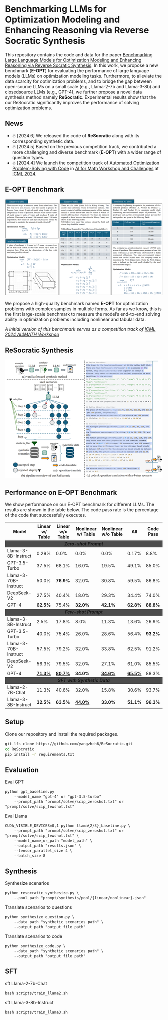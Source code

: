 # Benchmarking LLMs for Optimization Modeling and Enhancing Reasoning via Reverse Socratic Synthesis

This repository contains the code and data for the paper [Benchmarking Large Language Models for Optimization Modeling and Enhancing Reasoning via Reverse Socratic Synthesis](). In this work, we propose a new benchmark (**E-OPT**) for evaluating the performance of large language models (LLMs) on optimization modeling tasks. Furthermore, to alleviate the data scarcity for optimization problems, and to bridge the gap between open-source LLMs on a small scale (e.g., Llama-2-7b and Llama-3-8b) and closedsource LLMs (e.g., GPT-4), we further propose a novel data synthesis method namely **ReSocratic**. Experimental results show that the our ReSocratic significantly improves the performance of solving optimization problems.


## News
<!-- - 🔥 [2024.7] Paper updated with more detail. [Read the paper here.](). -->
- 🔥 [2024.6] We released the code of **ReSocratic** along with its corresponding synthetic data.
- 🔥 [2024.5] Based on the previous competition track, we contributed a more challenging and diverse benchmark (**E-OPT**) with a wider range of question types.
- 🔥 [2024.4] We launch the competition track of [Automated Optimization Problem-Solving with Code](https://www.codabench.org/competitions/2438/) in [AI for Math Workshop and Challenges](https://sites.google.com/view/ai4mathworkshopicml2024) at [ICML 2024](https://icml.cc/Conferences/2024).



## E-OPT Benchmark
![](imgs/dataset.jpg)

We propose a high-quality benchmark named **E-OPT** for optimization problems with complex samples in multiple forms. As far as we know, this is the first large-scale benchmark to measure the model’s end-to-end solving ability in optimization problems including nonlinear and tabular data. 

*A initial version of this benchmark serves as a competition track of [ICML 2024 AI4MATH Workshop](https://www.codabench.org/competitions/2438/)*



## ReSocratic Synthesis
![](imgs/resocratic.jpg)


## Performance on E-OPT Benchmark
We show performance on our E-OPT benchmark for different LLMs. The results are shown in the table below. The code pass rate is the percentage of the code that successfully executes.



<style>
table{
    border-collapse: collapse;
}
</style>


<table>
<tr>
<th>Model</th> <th>Linear w/ Table</th> <th>Linear w/o Table</th> <th>Nonlinear w/ Table</th> <th>Nonlinear w/o Table</th> <th>All</th> <th>Code Pass</th>
</tr>
<tr>
<td colspan=7 align="center" bgcolor=#4C4C4C><b><i>Zero-shot Prompt</i></b></td>
</tr>
<tr>
<td>Llama-3-8B-Instruct</td> <td>0.29%</td> <td>0.0%</td> <td>0.0%</td> <td>0.0%</td> <td>0.17%</td> <td>8.8%</td>
</tr>
<tr>
<td>GPT-3.5-Turbo</td> <td>37.5%</td> <td>68.1%</td> <td>16.0%</td> <td>19.5%</td> <td>49.1%</td> <td>85.0%</td>
</tr>
<tr>
<td>Llama-3-70B-Instruct</td> <td>50.0%</td> <td><b>76.9%</b></td> <td>32.0%</td> <td>30.8%</td> <td>59.5%</td> <td>86.8%</td>
</tr>
<tr>
<td>DeepSeek-V2</td> <td>27.5%</td> <td>40.4%</td> <td>18.0%</td> <td>29.3%</td> <td>34.4%</td> <td>74.0%</td>
</tr>
<tr>
<td>GPT-4</td> <td><b>62.5%</b></td> <td>75.4%</td> <td><b>32.0%</b></td> <td><b>42.1%</b></td> <td><b>62.8%</b></td> <td><b>88.8%</b></td>
</tr>
<tr>
<td colspan=7 align="center" bgcolor=#4C4C4C><b><i>Few-shot Prompt</i></b></td>
</tr>
<tr>
<td>Llama-3-8B-Instruct</td> <td>2.5%</td> <td>17.8%</td> <td>8.0%</td> <td>11.3%</td> <td>13.6%</td> <td>26.9%</td>
</tr>
<tr>
<td>GPT-3.5-Turbo</td> <td>40.0%</td> <td>75.4%</td> <td>26.0%</td> <td>28.6%</td> <td>56.4%</td> <td><b>93.2%</b></td>
</tr>
<tr>
<td>Llama-3-70B-Instruct</td> <td>57.5%</td> <td>79.2%</td> <td>32.0%</td> <td>33.8%</td> <td>62.5%</td> <td>91.2%</td>
</tr>
<tr>
<td>DeepSeek-V2</td> <td>56.3%</td> <td>79.5%</td> <td>32.0%</td> <td>27.1%</td> <td>61.0%</td> <td>85.5%</td>
</tr>
<tr>
<td>GPT-4</td> <td><b><u>71.3%</u></b></td> <td><b><u>80.7%</u></b></td> <td><b>34.0%</b></td> <td><b><u>34.6%</u></b></td> <td><b><u>65.5%</u></b></td> <td>88.3%</td>
</tr>
<tr>
<td colspan=7 align="center" bgcolor=#4C4C4C><b><i>SFT with Synthetic Data</i></b></td>
</tr>
<tr>
<td>Llama-2-7B-Chat</td> <td>11.3%</td> <td>40.6%</td> <td>32.0%</td> <td>15.8%</td> <td>30.6%</td> <td>93.7%</td>
</tr>
<tr>
<td>Llama-3-8B-Instruct</td> <td><b>32.5%</b></td> <td><b>63.5%</b></td> <td><b><u>44.0%</u></b></td> <td><b>33.0%</b></td> <td><b>51.1%</b></td> <td><b>96.3%</b></td>
</tr>
</table>


<!-- 
| Model | Linear w/ Table | Linear w/o Table | Nonlinear w/ Table | Nonlinear w/o Table | All | Code Pass |
| :--------: | :--------: | :--------: | :--------: | :--------: | :--------: | :--------: |
| **Zero-shot Prompt**  |
| Llama-3-8B-Instruct | 0.29% | 0.0% | 0.0% | 0.0% | 0.17% | 8.8% |
| GPT-3.5-Turbo | 37.5% | 68.1% | 16.0% | 19.5% | 49.1% | 85.0% |
| Llama-3-70B-Instruct | 50.0% | **76.9%** | 32.0% | 30.8% | 59.5% | 86.8% |
| DeepSeek-V2 | 27.5% | 40.4% | 18.0% | 29.3% | 34.4% | 74.0% |
| **GPT-4** | **62.5%** | 75.4% | **32.0%** | **42.1%** | **62.8%** | **88.8%** |
| **Few-shot Prompt** |  |  |  |  |  |  |
| Llama-3-8B-Instruct | 2.5% | 17.8% | 8.0% | 11.3% | 13.6% | 26.9% |
| GPT-3.5-Turbo | 40.0% | 75.4% | 26.0% | 28.6% | 56.4% | **93.2%** |
| Llama-3-70B-Instruct | 57.5% | 79.2% | 32.0% | 33.8% | 62.5% | 91.2% |
| DeepSeek-V2 | 56.3% | 79.5% | 32.0% | 27.1% | 61.0% | 85.5% |
| **GPT-4** | <u>**71.3%**</u> | <u>**80.7%**</u> | **34.0%** | <u>**34.6%**</u> | <u>**65.5%**</u> | 88.3% |
| **SFT with Synthetic Data** |
| Llama-2-7B-Chat | 11.3% | 40.6% | 32.0% | 15.8% | 30.6% | 93.7% |
| Llama-3-8B-Instruct | **32.5%** | **63.5%** | <u>**44.0%**</u> | **33.0%** | **51.1%** | **96.3%** | -->


## Setup
Clone our repository and install the required packages.
```bash
git-lfs clone https://github.com/yangzhch6/ReSocratic.git
cd ReSocratic
pip install -r requirements.txt
```


## Evaluation 
Eval GPT
```
python gpt_baseline.py 
    --model_name "gpt-4" or "gpt-3.5-turbo" 
    --prompt_path "prompt/solve/scip_zeroshot.txt" or "prompt/solve/scip_fewshot.txt"

```

Eval Llama
```
CUDA_VISIBLE_DEVICES=0,1 python llama{2/3}_baseline.py \
    --prompt_path "prompt/solve/scip_zeroshot.txt" or "prompt/solve/scip_fewshot.txt" \
    --model_name_or_path "model_path" \
    --output_path "results.json" \
    --tensor_parallel_size 4 \
    --batch_size 8 
```



## Synthesis

Synthesize scenarios
```
python resocratic_synthesize.py \
    --pool_path "prompt/synthesis/pool/{linear/nonlinear}.json"
```

Translate scenarios to questions
```
python synthesize_question.py \
    --data_path "synthetic scenarios path" \
    --output_path "output file path"
```

Translate scenarios to code
```
python synthesize_code.py \
    --data_path "synthetic scenarios path" \
    --output_path "output file path"
```

## SFT
sft Llama-2-7b-Chat
```
bash scripts/train_llama2.sh
```

sft Llama-3-8b-Instruct
```
bash scripts/train_llama3.sh
```